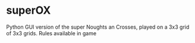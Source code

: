 # superOX
Python GUI version of the super Noughts an Crosses, played on a 3x3 grid of 3x3 grids. Rules available in game
